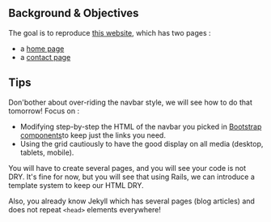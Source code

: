 ## Background & Objectives

The goal is to reproduce [this website](http://www.iceme.fr/), which has two pages :

- a [home page](http://www.iceme.fr/)
- a [contact page](http://www.iceme.fr/contact.html)

## Tips

Don'bother about over-riding the navbar style, we will see how to do that tomorrow! Focus on :

- Modifying step-by-step the HTML of the navbar you picked in [Bootstrap components](http://getbootstrap.com/components)to keep just the links you need.
- Using the grid cautiously to have the good display on all media (desktop, tablets, mobile).

You will have to create several pages, and you will see your code is not DRY. It's fine for now, but you will see that using Rails, we can introduce a template system to keep our HTML DRY.

Also, you already know Jekyll which has several pages (blog articles) and does not repeat `<head>` elements everywhere!
